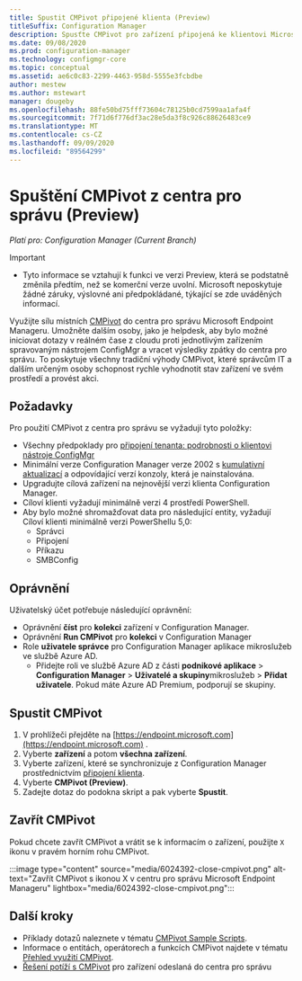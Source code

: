 ```yaml
---
title: Spustit CMPivot připojené klienta (Preview)
titleSuffix: Configuration Manager
description: Spusťte CMPivot pro zařízení připojená ke klientovi Microsoft Endpoint Manager.
ms.date: 09/08/2020
ms.prod: configuration-manager
ms.technology: configmgr-core
ms.topic: conceptual
ms.assetid: ae6c0c83-2299-4463-958d-5555e3fcbdbe
author: mestew
ms.author: mstewart
manager: dougeby
ms.openlocfilehash: 88fe50bd75fff73604c78125b0cd7599aa1afa4f
ms.sourcegitcommit: 7f71d6f776df3ac28e5da3f8c926c88626483ce9
ms.translationtype: MT
ms.contentlocale: cs-CZ
ms.lasthandoff: 09/09/2020
ms.locfileid: "89564299"
---
```

# <a name="launch-cmpivot-from-the-admin-center-preview"></a><a name="bkmk_cmpivot"></a> Spuštění CMPivot z centra pro správu (Preview)

*Platí pro: Configuration Manager (Current Branch)* 

> [!Important]
> - Tyto informace se vztahují k funkci ve verzi Preview, která se podstatně změnila předtím, než se komerční verze uvolní. Microsoft neposkytuje žádné záruky, výslovné ani předpokládané, týkající se zde uváděných informací.

<!--6024392-->
Využijte sílu místních [CMPivot](../core/servers/manage/cmpivot.md) do centra pro správu Microsoft Endpoint Manageru. Umožněte dalším osoby, jako je helpdesk, aby bylo možné iniciovat dotazy v reálném čase z cloudu proti jednotlivým zařízením spravovaným nástrojem ConfigMgr a vracet výsledky zpátky do centra pro správu. To poskytuje všechny tradiční výhody CMPivot, které správcům IT a dalším určeným osoby schopnost rychle vyhodnotit stav zařízení ve svém prostředí a provést akci.

## <a name="prerequisites"></a>Požadavky

Pro použití CMPivot z centra pro správu se vyžadují tyto položky:

- Všechny předpoklady pro [připojení tenanta: podrobnosti o klientovi nástroje ConfigMgr](client-details.md)
- Minimální verze Configuration Manager verze 2002 s [kumulativní aktualizací](https://support.microsoft.com/help/4560496/) a odpovídající verzí konzoly, která je nainstalována.
- Upgradujte cílová zařízení na nejnovější verzi klienta Configuration Manager.  
- Cíloví klienti vyžadují minimálně verzi 4 prostředí PowerShell.
- Aby bylo možné shromažďovat data pro následující entity, vyžadují Cíloví klienti minimálně verzi PowerShellu 5,0:  
  - Správci
  - Připojení
  - Příkazu
  - SMBConfig

## <a name="permissions"></a>Oprávnění

Uživatelský účet potřebuje následující oprávnění:

- Oprávnění **číst** pro **kolekci** zařízení v Configuration Manager.
- Oprávnění **Run CMPivot** pro **kolekci** v Configuration Manager
- Role **uživatele správce** pro Configuration Manager aplikace mikroslužeb ve službě Azure AD.
  - Přidejte roli ve službě Azure AD z části **podnikové aplikace**  >  **Configuration Manager**  >  **Uživatelé a skupiny**mikroslužeb  >  **Přidat uživatele**. Pokud máte Azure AD Premium, podporují se skupiny.


## <a name="launch-cmpivot"></a><a name="bkmk_launch"></a> Spustit CMPivot

1. V prohlížeči přejděte na [https://endpoint.microsoft.com](https://endpoint.microsoft.com) .
1. Vyberte **zařízení** a potom **všechna zařízení**.
1. Vyberte zařízení, které se synchronizuje z Configuration Manager prostřednictvím [připojení klienta](device-sync-actions.md).
1. Vyberte **CMPivot (Preview)**.
1. Zadejte dotaz do podokna skript a pak vyberte **Spustit**.

## <a name="close-cmpivot"></a>Zavřít CMPivot

Pokud chcete zavřít CMPivot a vrátit se k informacím o zařízení, použijte `X` ikonu v pravém horním rohu CMPivot.

   :::image type="content" source="media/6024392-close-cmpivot.png" alt-text="Zavřít CMPivot s ikonou X v centru pro správu Microsoft Endpoint Manageru" lightbox="media/6024392-close-cmpivot.png":::

## <a name="next-steps"></a>Další kroky

- Příklady dotazů naleznete v tématu [CMPivot Sample Scripts](cmpivot-samples-attached.md).
- Informace o entitách, operátorech a funkcích CMPivot najdete v tématu [Přehled využití CMPivot](cmpivot-overview-attached.md).
- [Řešení potíží s CMPivot](troubleshoot-cmpivot.md) pro zařízení odeslaná do centra pro správu